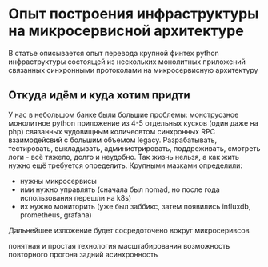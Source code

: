 # Опыт построения инфраструктуры на микросервисной архитектуре

В статье описывается опыт перевода крупной финтех python инфраструктуры состоящей из нескольких монолитных приложений связанных синхронными протоколами на микросервисную архитектуру

<cut />

## Откуда идём и куда хотим придти

У нас в небольшом банке были большие проблемы: монструозное монолитное python приложение из 4-5 отдельных кусков (один даже на php) связанных чудовищным количесвтом синхронных RPC взаимодейсвий с большим объемом legacy. Разрабатывать, тестировать, выкладывать, администрировать, поддреживать, смотреть логи - всё тяжело, долго и неудобно. Так жизнь нельзя, а как жить нужно ещё требуется определить. Крупными мазками определили:

- нужны микросервисы
- ими нужно управлять (сначала был nomad, но после года использования перешли на k8s)
- их нужно мониторить (уже был заббикс, затем появились influxdb, prometheus, grafana)

Дальнейшее изложение будет сосредоточено вокруг микросеривсов

понятная и простая технология масштабирования
возможность повторного прогона задний
асинхронность